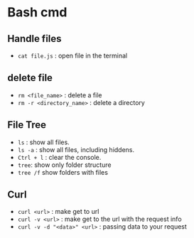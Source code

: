 # Bash cmd

## Handle files

- ` cat file.js ` : open file in the terminal
  
## delete file

- `rm <file_name>` :  delete a file
- `rm -r <directory_name>` : delete a directory

## File Tree

- `ls` : show all files.
- `ls -a` : show all files, including hiddens.
- `Ctrl + l` : clear the console.
- `tree`: show only folder structure
- `tree /f` show folders with files

## Curl

- `curl <url>` : make get to url
- `curl -v <url>` : make get to the url with the request info
- ` curl -v -d "<data>" <url> ` : passing data to your request
